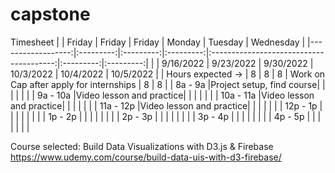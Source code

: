 # capstone

Timesheet
|                   |   Friday  |   Friday  |   Friday  |                  Monday                 |  Tuesday  | Wednesday |
|------------------:|:---------:|:---------:|:---------:|:---------------------------------------:|:---------:|:---------:|
|                   | 9/16/2022 | 9/23/2022 | 9/30/2022 |                10/3/2022                | 10/4/2022 | 10/5/2022 |
| Hours expected -> |     8     |     8     |     8     | Work on Cap after apply for internships |     8     |     8     |
|           8a - 9a |Project setup, find course|           |           |                                         |           |           |
|          9a - 10a |Video lesson and practice|           |           |                                         |           |           |
|         10a - 11a |Video lesson and practice|           |           |                                         |           |           |
|         11a - 12p |Video lesson and practice|           |           |                                         |           |           |
|          12p - 1p |           |           |           |                                         |           |           |
|           1p - 2p |           |           |           |                                         |           |           |
|           2p - 3p |           |           |           |                                         |           |           |
|           3p - 4p |           |           |           |                                         |           |           |
|           4p - 5p |           |           |           |                                         |           |           |

Course selected: Build Data Visualizations with D3.js & Firebase https://www.udemy.com/course/build-data-uis-with-d3-firebase/